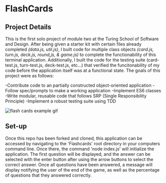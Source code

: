 # FlashCards 

## Project Details

This is the first solo project of module two at the Turing School of Software and Design.  After being given a starter kit with certain files already completed *(data.js, util.js)*, I built code for multiple class objects *(card.js, turn.js, deck.js, round,js, & game.js)* to complete the functionability of this terminal application.  Additionally, I built the code for the testing suite (card-test.js, turn-test.js, deck-test.js, etc...) that verified the funcitonability of my code before the application itself was at a functional state.   The goals of this project were as follows:

-Contribute code to an partially constructed object-oriented application
-Follow spec/prompts to make a working application
-Implement ES6 classes
-Write modular, reusable code that follows SRP (Single Responsibility Principle)
-Implement a robust testing suite using TDD


![flash cards example gif](http://www.giphy.com/gifs/ft5qmqoRYDX3cmk2Cu)

## Set-up

Once this repo has been forked and cloned, this application can be accessed by navigating to the 'Flashcards' root directory in your computers command line.  Once there, the command 'node index.js' will initialize the application.  The first question will be displayed, and the answer can be selected with the enter button after using the arrow buttons to select the correct answer.  Once all questions have been answered, a message will display notifying the user of the end of the game, as well as the percentage of questions that they answered correctly. 
